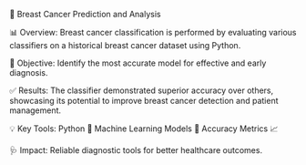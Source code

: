 🔬 Breast Cancer Prediction and Analysis

📊 Overview:
Breast cancer classification is performed by evaluating various classifiers on a historical breast cancer dataset using Python.

🎯 Objective:
Identify the most accurate model for effective and early diagnosis.

✅ Results:
The classifier demonstrated superior accuracy over others, showcasing its potential to improve breast cancer detection and patient management.

💡 Key Tools:
Python 🐍
Machine Learning Models 🤖
Accuracy Metrics 📈

🩺 Impact:
Reliable diagnostic tools for better healthcare outcomes.
